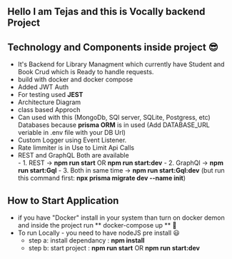 ## Hello I am Tejas and this is Vocally backend Project

## Technology and Components inside project 😎

- It's Backend for Library Managment which currently have Student and Book Crud which is Ready to handle requests.
- build with docker and docker compose
- Added JWT Auth 
- For testing used **JEST** 
- Architecture Diagram
- class based Approch
- Can used with this (MongoDb, SQl server, SQLite, Postgress, etc) Databases because **prisma ORM** is in used (Add DATABASE_URL veriable in .env file with your DB Url)
- Custom Logger using Event Listener.
- Rate limmiter is in Use to Limit Api Calls
- REST and GraphQL Both are available <br />
      - 1. REST -> **npm run start**  OR **npm run start:dev**
      - 2. GraphQl -> **npm run start:Gql**
      - 3. Both in same time -> **npm run start:Gql:dev** (but run this command first: **npx prisma migrate dev --name init**)


## How to Start Application

- if you have "Docker" install in your system than turn on docker demon and inside the project run ** docker-compose up ** 🤗
- To run Locally - you need to have nodeJS pre install  😃
    - step a: install dependancy : **npm install**
    - step b: start project      : **npm run start**   OR    **npm run start:dev**

